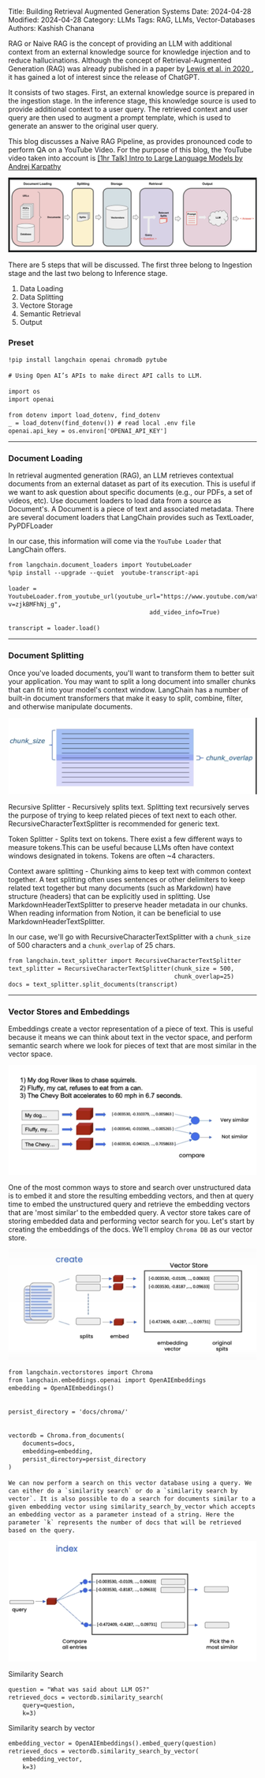 Title: Building Retrieval Augmented Generation Systems
Date: 2024-04-28
Modified: 2024-04-28
Category: LLMs
Tags: RAG, LLMs, Vector-Databases
Authors: Kashish Chanana
<!-- Status: Draft -->

RAG or Naive RAG is the concept of providing an LLM with additional context from an external knowledge source for knowledge injection and to reduce hallucinations. Although the concept of Retrieval-Augmented Generation (RAG) was already published in a paper by <a href="https://arxiv.org/abs/2005.11401"> Lewis et al. in 2020 </a>, it has gained a lot of interest since the release of ChatGPT.

It consists of two stages. First, an external knowledge source is prepared in the ingestion stage.
In the inference stage, this knowledge source is used to provide additional context to a user query. The retrieved context and user query are then used to augment a prompt template, which is used to generate an answer to the original user query.

This blog discusses a Naive RAG Pipeline, as provides pronounced code to perform QA on a YouTube Video. For the purpose of this blog, the YouTube video taken into account is <a href = "https://www.youtube.com/watch?v=zjkBMFhNj_g"> [1hr Talk] Intro to Large Language Models by Andrej Karpathy </a>


![RAG Pipeline](images/rag/RAG.png)

There are 5 steps that will be discussed. The first three belong to Ingestion stage and the last two belong to Inference stage.

1. Data Loading
2. Data Splitting
3. Vectore Storage
4. Semantic Retrieval
5. Output


### Preset
```
!pip install langchain openai chromadb pytube

# Using Open AI’s APIs to make direct API calls to LLM.

import os
import openai

from dotenv import load_dotenv, find_dotenv
_ = load_dotenv(find_dotenv()) # read local .env file
openai.api_key = os.environ['OPENAI_API_KEY']
```

---

### Document Loading

In retrieval augmented generation (RAG), an LLM retrieves contextual documents from an external dataset as part of its execution. This is useful if we want to ask question about specific documents (e.g., our PDFs, a set of videos, etc). Use document loaders to load data from a source as Document's. A Document is a piece of text and associated metadata. There are several document loaders that LangChain provides such as TextLoader, PyPDFLoader

In our case, this information will come via the `YouTube Loader` that LangChain offers.

```
from langchain.document_loaders import YoutubeLoader
%pip install --upgrade --quiet  youtube-transcript-api

loader = YoutubeLoader.from_youtube_url(youtube_url="https://www.youtube.com/watch?v=zjkBMFhNj_g", 
                                        add_video_info=True)

transcript = loader.load()

```

---

### Document Splitting

Once you've loaded documents, you'll want to transform them to better suit your application. You may want to split a long document into smaller chunks that can fit into your model's context window. LangChain has a number of built-in document transformers that make it easy to split, combine, filter, and otherwise manipulate documents.

![Text Splitter](images/rag/chunk.png)

Recursive Splitter - Recursively splits text. Splitting text recursively serves the purpose of trying to keep related pieces of text next to each other. RecursiveCharacterTextSplitter is recommended for generic text.

Token Splitter - Splits text on tokens. There exist a few different ways to measure tokens.This can be useful because LLMs often have context windows designated in tokens. Tokens are often ~4 characters.

Context aware splitting - Chunking aims to keep text with common context together. A text splitting often uses sentences or other delimiters to keep related text together but many documents (such as Markdown) have structure (headers) that can be explicitly used in splitting. Use MarkdownHeaderTextSplitter to preserve header metadata in our chunks. When reading information from Notion, it can be beneficial to use MarkdownHeaderTextSplitter.

In our case, we'll go with RecursiveCharacterTextSplitter with a `chunk_size` of 500 characters and a `chunk_overlap` of 25 chars.

```
from langchain.text_splitter import RecursiveCharacterTextSplitter
text_splitter = RecursiveCharacterTextSplitter(chunk_size = 500,
                                               chunk_overlap=25)
docs = text_splitter.split_documents(transcript)
```

---

### Vector Stores and Embeddings

Embeddings create a vector representation of a piece of text. This is useful because it means we can think about text in the vector space, and perform semantic search where we look for pieces of text that are most similar in the vector space.


![Embedding Similarity](images/rag/embedding_similarity.png)

One of the most common ways to store and search over unstructured data is to embed it and store the resulting embedding vectors, and then at query time to embed the unstructured query and retrieve the embedding vectors that are 'most similar' to the embedded query. A vector store takes care of storing embedded data and performing vector search for you.
Let's start by creating the embeddings of the docs. We'll employ `Chroma DB` as our vector store.

![Create Embeddings](images/rag/create_embeds.png)
```
from langchain.vectorstores import Chroma
from langchain.embeddings.openai import OpenAIEmbeddings
embedding = OpenAIEmbeddings()


persist_directory = 'docs/chroma/'


vectordb = Chroma.from_documents(
    documents=docs,
    embedding=embedding,
    persist_directory=persist_directory
)

We can now perform a search on this vector database using a query. We can either do a `similarity search` or do a `similarity search by vector`. It is also possible to do a search for documents similar to a given embedding vector using similarity_search_by_vector which accepts an embedding vector as a parameter instead of a string. Here the parameter `k` represents the number of docs that will be retrieved based on the query.
```

![Retrieve Embeddings](images/rag/retrieve_embeds.png)

Similarity Search

```
question = "What was said about LLM OS?"
retrieved_docs = vectordb.similarity_search(
    query=question,
    k=3)
```

Similarity search by vector

```
embedding_vector = OpenAIEmbeddings().embed_query(question)
retrieved_docs = vectordb.similarity_search_by_vector(
    embedding_vector,
    k=3)
```